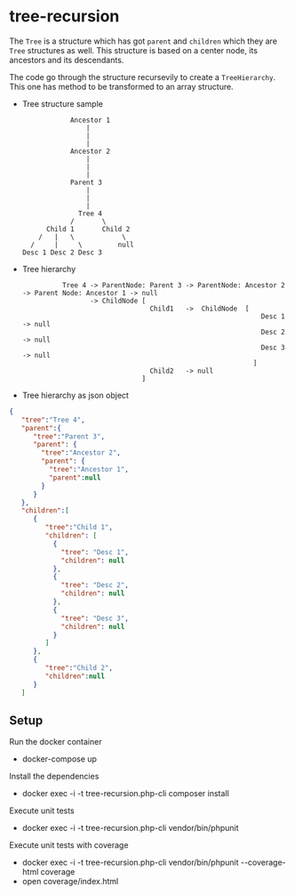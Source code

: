 # tree-recursion

The `Tree` is a structure which has got `parent` and `children` which they are `Tree` structures as well.
This structure is based on a center node, its ancestors and its descendants.

The code go through the structure recursevily to create a `TreeHierarchy`. This one has method to be transformed to an array structure.

- Tree structure sample

                  Ancestor 1
                      |
                      |
                      |
                  Ancestor 2
                      |
                      |
                      |
                  Parent 3
                      |
                      |
                      |
                    Tree 4
                  /       \
            Child 1       Child 2
          /   |   \            \
        /     |     \         null
      Desc 1 Desc 2 Desc 3

- Tree hierarchy

                Tree 4 -> ParentNode: Parent 3 -> ParentNode: Ancestor 2 -> Parent Node: Ancestor 1 -> null
                       -> ChildNode [
                                      Chilđ1   ->  ChildNode  [
                                                                  Desc 1 -> null
                                                                  Desc 2 -> null
                                                                  Desc 3 -> null
                                                                ]
                                      Child2   -> null
                                    ]

- Tree hierarchy as json object

```json
{
   "tree":"Tree 4",
   "parent":{
      "tree":"Parent 3",
      "parent": {
        "tree":"Ancestor 2",
        "parent": {
          "tree":"Ancestor 1",
          "parent":null
        }
      }
   },
   "children":[
      {
         "tree":"Child 1",
         "children": [
           {
             "tree": "Desc 1",
             "children": null
           },
           {
             "tree": "Desc 2",
             "children": null
           },
           {
             "tree": "Desc 3",
             "children": null
           }
         ]
      },
      {
         "tree":"Child 2",
         "children":null
      }
   ]
```

## Setup

Run the docker container

- docker-compose up

Install the dependencies

- docker exec -i -t tree-recursion.php-cli composer install

Execute unit tests

- docker exec -i -t tree-recursion.php-cli vendor/bin/phpunit

Execute unit tests with coverage

- docker exec -i -t tree-recursion.php-cli vendor/bin/phpunit --coverage-html coverage
- open coverage/index.html
